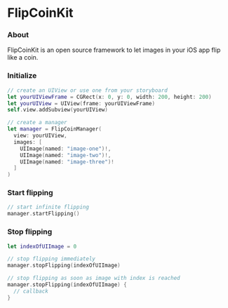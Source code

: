 FlipCoinKit
===========

### About
FlipCoinKit is an open source framework to let images in your iOS app flip like a coin.

### Initialize
```swift
// create an UIView or use one from your storyboard
let yourUIViewFrame = CGRect(x: 0, y: 0, width: 200, height: 200)
let yourUIView = UIView(frame: yourUIViewFrame)
self.view.addSubview(yourUIView)

// create a manager
let manager = FlipCoinManager(
  view: yourUIView,
  images: [
    UIImage(named: "image-one")!,
    UIImage(named: "image-two")!,
    UIImage(named: "image-three")!
  ]
)
```

### Start flipping
```swift
// start infinite flipping
manager.startFlipping()
```

### Stop flipping
```swift
let indexOfUIImage = 0

// stop flipping immediately
manager.stopFlipping(indexOfUIImage)

// stop flipping as soon as image with index is reached
manager.stopFlipping(indexOfUIImage) {
  // callback
}
```
